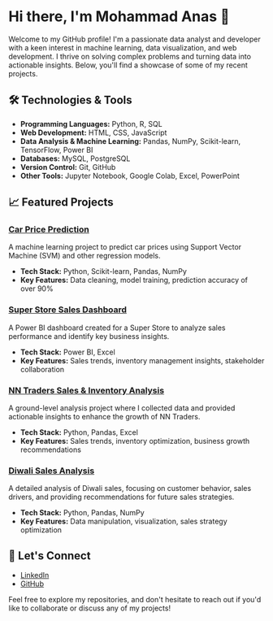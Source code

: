 # Hi there, I'm Mohammad Anas 👋

Welcome to my GitHub profile! I'm a passionate data analyst and developer with a keen interest in machine learning, data visualization, and web development. I thrive on solving complex problems and turning data into actionable insights. Below, you'll find a showcase of some of my recent projects.

## 🛠️ Technologies & Tools
- **Programming Languages:** Python, R, SQL
- **Web Development:** HTML, CSS, JavaScript
- **Data Analysis & Machine Learning:** Pandas, NumPy, Scikit-learn, TensorFlow, Power BI
- **Databases:** MySQL, PostgreSQL
- **Version Control:** Git, GitHub
- **Other Tools:** Jupyter Notebook, Google Colab, Excel, PowerPoint

## 📈 Featured Projects

### [Car Price Prediction](https://github.com/your-repo-link)
A machine learning project to predict car prices using Support Vector Machine (SVM) and other regression models.
- **Tech Stack:** Python, Scikit-learn, Pandas, NumPy
- **Key Features:** Data cleaning, model training, prediction accuracy of over 90%

### [Super Store Sales Dashboard](https://github.com/your-repo-link)
A Power BI dashboard created for a Super Store to analyze sales performance and identify key business insights.
- **Tech Stack:** Power BI, Excel
- **Key Features:** Sales trends, inventory management insights, stakeholder collaboration

### [NN Traders Sales & Inventory Analysis](https://github.com/your-repo-link)
A ground-level analysis project where I collected data and provided actionable insights to enhance the growth of NN Traders.
- **Tech Stack:** Python, Pandas, Excel
- **Key Features:** Sales trends, inventory optimization, business growth recommendations

### [Diwali Sales Analysis](https://github.com/your-repo-link)
A detailed analysis of Diwali sales, focusing on customer behavior, sales drivers, and providing recommendations for future sales strategies.
- **Tech Stack:** Python, Pandas, NumPy
- **Key Features:** Data manipulation, visualization, sales strategy optimization

## 🔗 Let's Connect
- [LinkedIn](https://www.linkedin.com/in/mohammad-anas02/)
- [GitHub](https://github.com/mohammadanas02)


Feel free to explore my repositories, and don't hesitate to reach out if you'd like to collaborate or discuss any of my projects!


<!---
mohammadanas02/mohammadanas02 is a ✨ special ✨ repository because its `README.md` (this file) appears on your GitHub profile.
You can click the Preview link to take a look at your changes.
--->
